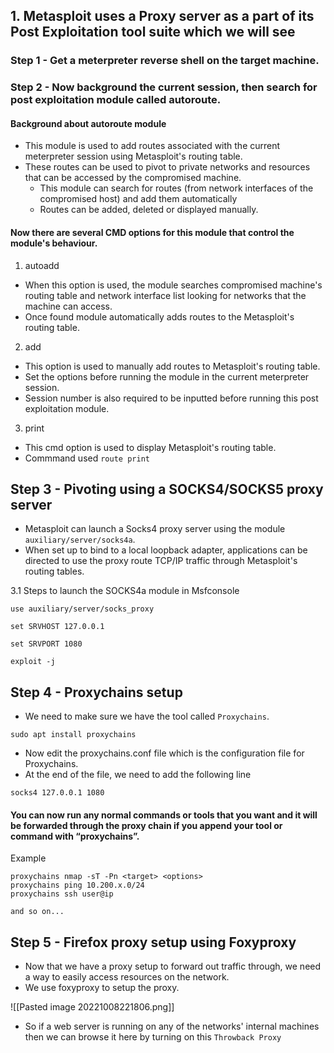 ## 1. Metasploit uses a Proxy server as a part of its Post Exploitation tool suite which we will see

### Step 1 - Get a meterpreter reverse shell on the target machine.

### Step 2 -  Now background the current session, then search for post exploitation module called autoroute.

#### Background about autoroute module 
- This module is used to add routes associated with the current meterpreter session using Metasploit's routing table.
- These routes can be used to pivot to private networks and resources that can be accessed by the compromised machine.
	- This module can search for routes (from network interfaces of the compromised host) and add them automatically
	- Routes can be added, deleted or displayed manually.

#### Now there are several CMD options for this module that control the module's behaviour.
1. autoadd 
- When this option is used, the module searches compromised machine's routing table and network interface list looking for networks that the machine can access.
- Once found module automatically adds routes to the Metasploit's routing table.

2. add
- This option is used to manually add routes to Metasploit's routing table.
- Set the options before running the module in the current meterpreter session.
- Session number is also required to be inputted before running this post exploitation module.

3. print
- This cmd option is used to display Metasploit's routing table.
- Commmand used `route print`


## Step 3 - Pivoting using a SOCKS4/SOCKS5 proxy server
- Metasploit can launch a Socks4 proxy server using the module `auxiliary/server/socks4a`.
- When set up to bind to a local loopback adapter, applications can be directed to use the proxy route TCP/IP traffic through Metasploit's routing tables.

3.1 Steps to launch the SOCKS4a module in Msfconsole
```
use auxiliary/server/socks_proxy

set SRVHOST 127.0.0.1

set SRVPORT 1080

exploit -j
```

## Step 4 - Proxychains setup
- We need to make sure we have the tool called `Proxychains`.

```shell
sudo apt install proxychains
```
- Now edit the proxychains.conf file which is the configuration file for Proxychains.
- At the end of the file, we need to add the following line 

```
socks4 127.0.0.1 1080
```


#### You can now run any normal commands or tools that you want and it will be forwarded through the proxy chain if you append your tool or command with “proxychains”.

Example
```
proxychains nmap -sT -Pn <target> <options>
proxychains ping 10.200.x.0/24
proxychains ssh user@ip 

and so on...
```


## Step 5 - Firefox proxy setup using Foxyproxy
- Now that we have a proxy setup to forward out traffic through, we need a way to easily access resources on the network.
- We use foxyproxy to setup the proxy. 

![[Pasted image 20221008221806.png]]
- So if a web server is running on any of the networks' internal machines then we can browse it here by turning on this `Throwback Proxy`

